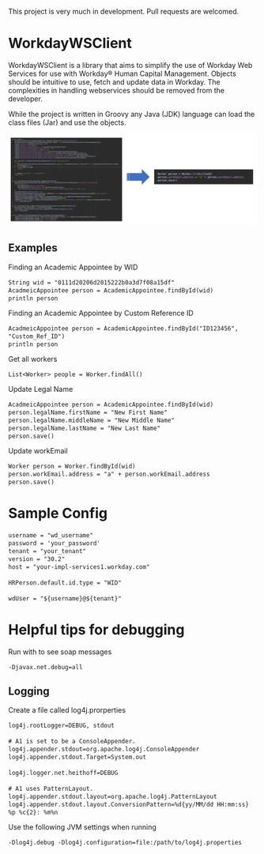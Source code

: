 This project is very much in development. Pull requests are welcomed.  


# WorkdayWSClient
WorkdayWSClient is a library that aims to simplify the use of Workday Web Services for use with Workday® Human Capital Management. Objects should be intuitive to use, 
fetch and update data in Workday. The complexities in handling webservices should be removed from the developer. 

While the project is written in Groovy any Java (JDK) language can load the class files (Jar) and use the objects. 

![Reduced Code](Code_Reduction.png)

## Examples
Finding an Academic Appointee by WID

```$xslt
String wid = "0111d20206d2015222b0a3d7f08a15df"
AcadmeicAppointee person = AcademicAppointee.findById(wid)
println person

```

Finding an Academic Appointee by Custom Reference ID

```$xslt
AcadmeicAppointee person = AcademicAppointee.findById("ID123456", "Custom_Ref_ID")
println person

```

Get all workers

```$xslt
List<Worker> people = Worker.findAll()

```

Update Legal Name

```$xslt
AcadmeicAppointee person = AcademicAppointee.findById(wid)
person.legalName.firstName = "New First Name"
person.legalName.middleName = "New Middle Name"
person.legalName.lastName = "New Last Name"
person.save()
```

Update workEmail

```$xslt
Worker person = Worker.findById(wid)
person.workEmail.address = "a" + person.workEmail.address
person.save()
```

# Sample Config
```$xslt
username = "wd_username"
password = 'your_password'
tenant = "your_tenant"
version = "30.2"
host = "your-impl-services1.workday.com"

HRPerson.default.id.type = "WID"

wdUser = "${username}@${tenant}"

```

# Helpful tips for debugging
Run with to see soap messages
```$xslt
-Djavax.net.debug=all

```

## Logging
Create a file called log4j.prorperties

```$xslt
log4j.rootLogger=DEBUG, stdout

# A1 is set to be a ConsoleAppender.
log4j.appender.stdout=org.apache.log4j.ConsoleAppender
log4j.appender.stdout.Target=System.out

log4j.logger.net.heithoff=DEBUG

# A1 uses PatternLayout.
log4j.appender.stdout.layout=org.apache.log4j.PatternLayout
log4j.appender.stdout.layout.ConversionPattern=%d{yy/MM/dd HH:mm:ss} %p %c{2}: %m%n
```

Use the following JVM settings when running
```$xslt
-Dlog4j.debug -Dlog4j.configuration=file:/path/to/log4j.properties
```
